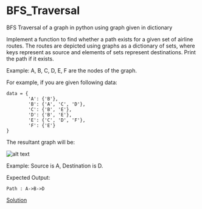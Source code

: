 # BFS_Traversal
BFS Traversal of a graph in python using graph given in dictionary

Implement a function to find whether a path exists for a given set of airline routes. The routes are depicted using graphs as a dictionary of sets, where keys represent as source and elements of sets represent destinations. Print the path if it exists.

Example: A, B, C, D, E, F are the nodes of the graph.


For example, if you are given following data: 

```
data = {
        'A': {'B'},
        'B': {'A', 'C', 'D'},
        'C': {'B', 'E'},
        'D': {'B', 'E'},
        'E': {'C', 'D', 'F'},
        'F': {'E'}
}
```

The resultant graph will be:

![alt text](https://github.com/nikhilailani/data-structures-algorithms-python/blob/master/algorithms/9_BreadthFirstSearch/DFS_BFS_Graph.png)

Example: Source is A, Destination is D.

Expected Output:

```
Path : A->B->D
```

[Solution](https://github.com/nikhilailani/data-structures-algorithms-python/blob/master/algorithms/9_BreadthFirstSearch/bfs_exercise_solution.py)
